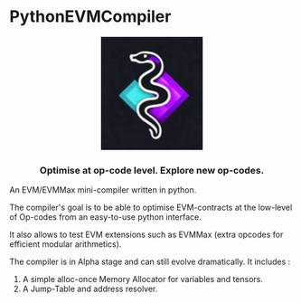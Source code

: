 # PythonEVMCompiler
<p align="center">
    <img src="docs/assets/pyevm_logo.jpg" height="200">
</p>
<div align="center">
  <h3 align="center">
  Optimise at op-code level. Explore new op-codes.
  </h3>
</div>

An EVM/EVMMax mini-compiler written in python.

The compiler's goal is to be able to optimise EVM-contracts at the low-level of Op-codes from an easy-to-use python interface.

It also allows to test EVM extensions such as EVMMax (extra opcodes for efficient modular arithmetics).

The compiler is in Alpha stage and can still evolve dramatically. It includes :

   1. A simple alloc-once Memory Allocator for variables and tensors.
   2. A Jump-Table and address resolver.
